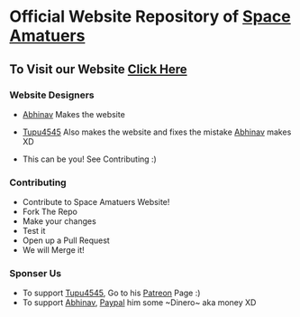 # Official Website Repository of [Space Amatuers](https://discord.gg/NwfmBd9Z2u)

## To Visit our Website [Click Here](spaceamateurs.github.io)

### Website Designers

- [Abhinav](https://github.com/abhinavquadworld) Makes the website

- [Tupu4545](https://github.com/Tupu4545) Also makes the website and fixes the mistake [Abhinav](https://github.com/abhinavquadworld) makes XD

- This can be you! See Contributing :)

### Contributing

- Contribute to Space Amatuers Website!
- Fork The Repo
- Make your changes
- Test it
- Open up a Pull Request
- We will Merge it!

### Sponser Us

- To support [Tupu4545](https://github.com/Tupu4545), Go to his [Patreon](https://patreon.com/tupu4545) Page :)
- To support [Abhinav](https://github.com/abhinavquadworld), [Paypal](https://www.paypal.me/payatg) him some ~Dinero~ aka money XD
